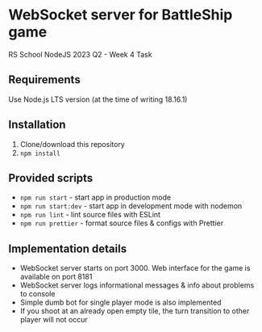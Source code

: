 # WebSocket server for BattleShip game

RS School NodeJS 2023 Q2 - Week 4 Task

## Requirements

Use Node.js LTS version (at the time of writing 18.16.1)

## Installation

1. Clone/download this repository
2. `npm install`

## Provided scripts

- `npm run start` - start app in production mode
- `npm run start:dev` - start app in development mode with nodemon
- `npm run lint` - lint source files with ESLint
- `npm run prettier` - format source files & configs with Prettier

## Implementation details

- WebSocket server starts on port 3000. Web interface for the game is available on port 8181
- WebSocket server logs informational messages & info about problems to console
- Simple dumb bot for single player mode is also implemented
- If you shoot at an already open empty tile, the turn transition to other player will not occur
